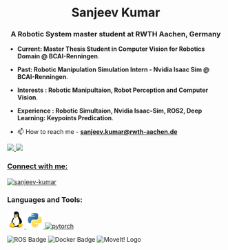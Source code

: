 <h1 align="center"> Sanjeev Kumar </h1>
<h3 align="center">A Robotic System master student at RWTH Aachen, Germany</h3>

- **Current: Master Thesis Student in Computer Vision for Robotics Domain @ BCAI-Renningen**.
- **Past: Robotic Manipulation Simulation Intern - Nvidia Isaac Sim @ BCAI-Renningen**.
  
-  **Interests : Robotic Manipultaion, Robot Perception and Computer Vision**.

- **Experience : Robotic Simultaion, Nvidia Isaac-Sim, ROS2, Deep Learning: Keypoints Predication**.
  
- 📫 How to reach me - **sanjeev.kumar@rwth-aachen.de**

  <!-- <p align="left"> <img src="https://komarev.com/ghpvc/?username=MandeepSingh396&label=Profile%20views&color=0e75b6&style=flat" alt="MandeepSingh396" /> </p> -->

<div>
  <a href="[https://github.com/MandeepSingh396](https://github.com/kumar-sanjeeev)">
  <img height="145em" src="https://github-readme-stats.vercel.app/api?username=kumar-sanjeeev&show_icons=true&&hide=stars,prs"/>
  <img height="145em" src="https://github-readme-stats.vercel.app/api/top-langs/?username=kumar-sanjeeev&layout=compact&langs_count=4"/>
</div>

<!-- ![Sanjeev's GitHub stats](https://github-readme-stats.vercel.app/api?username=kumar-sanjeeev&show_icons=true&&hide=stars,prs) -->
<!-- ![Top Programming Languages](https://github-readme-stats.vercel.app/api/top-langs/?username=kumar-sanjeeev&layout=compact) -->

<h3 align="left">Connect with me:</h3>
<p align="left">
<!-- <a href="https://twitter.com/pama_mandeep" target="blank"><img align="center" src="https://raw.githubusercontent.com/rahuldkjain/github-profile-readme-generator/master/src/images/icons/Social/twitter.svg" alt="pama_mandeep" height="30" width="40" /></a> -->
<a href="https://linkedin.com/in/sanjeevrwth" target="blank"><img align="center" src="https://raw.githubusercontent.com/rahuldkjain/github-profile-readme-generator/master/src/images/icons/Social/linked-in-alt.svg" alt="sanjeev-kumar" height="30" width="40" /></a>
</p>

<h3 align="left">Languages and Tools:</h3>
<!-- <p align="left">
                 <a href="https://www.w3schools.com/cpp/" target="_blank" rel="noreferrer"> <img src="https://raw.githubusercontent.com/devicons/devicon/master/icons/cplusplus/cplusplus-original.svg" alt="cplusplus" width="40" height="40"/> </a>                    <a href="https://git-scm.com/" target="_blank" rel="noreferrer"> <img src="https://www.vectorlogo.zone/logos/git-scm/git-scm-icon.svg" alt="git" width="40" height="40"/> </a>  -->
                 <a href="https://www.linux.org/" target="_blank" rel="noreferrer"> <img src="https://raw.githubusercontent.com/devicons/devicon/master/icons/linux/linux-original.svg" alt="linux" width="40" height="40"/> </a> 
                 <a href="https://www.python.org" target="_blank" rel="noreferrer"> <img src="https://raw.githubusercontent.com/devicons/devicon/master/icons/python/python-original.svg" alt="python" width="40" height="40"/> </a> 
                 <a href="https://pytorch.org/" target="_blank" rel="noreferrer"> <img src="https://www.vectorlogo.zone/logos/pytorch/pytorch-icon.svg" alt="pytorch" width="40" height="40"/> </a> 
                 
  ![ROS Badge](https://img.shields.io/badge/ROS-22314E?style=flat-square&logo=ros&logoColor=white) ![Docker Badge](https://img.shields.io/badge/Docker-2496ED?style=flat-square&logo=docker&logoColor=white)
  <img src="http://moveit.ros.org/assets/images/moveit2_logo_black.png" alt="MoveIt! Logo" width="150"/> 




